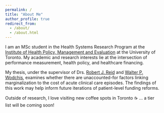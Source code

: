 ```yaml
---
permalink: /
title: "About Me"
author_profile: true
redirect_from: 
  - /about/
  - /about.html
---
```

I am an MSc student in the Health Systems Research Program at the [Institute of Health Policy, Management and Evaluation](https://ihpme.utoronto.ca/) at the University of Toronto. My academic and research interests lie at the intersection of performance measurement, health policy, and healthcare financing.

My thesis, under the supervisor of Drs. [Robert J. Reid](https://ihpme.utoronto.ca/faculty-profile/robert-j-reid/) and [Walter P. Wodchis](https://ihpme.utoronto.ca/faculty-profile/walter-p-wodchis/), examines whether there are unaccounted-for factors linking marginalization to the cost of acute clinical care episodes. The findings of this work may help inform future iterations of patient-level funding reforms.

Outside of research, I love visiting new coffee spots in Toronto ☕️ ... a tier list will be coming soon!